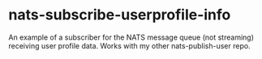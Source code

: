 # nats-subscribe-userprofile-info
An example of a subscriber for the NATS message queue (not streaming) receiving user profile data. Works with my other nats-publish-user repo.

